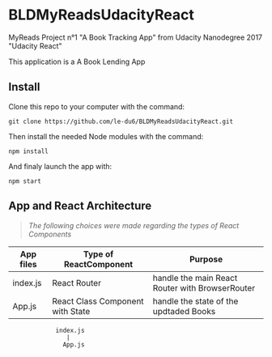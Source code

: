 # BLDMyReadsUdacityReact
MyReads Project n°1 "A Book Tracking App" from Udacity Nanodegree 2017 "Udacity React"

This application is a A Book Lending App

## Install
Clone this repo to your computer with the command:
 ``` shell
 git clone https://github.com/le-du6/BLDMyReadsUdacityReact.git
 ```

Then install the needed Node modules with the command:
 ``` shell
 npm install
 ```

And finaly launch the app with: 
 ``` shell
 npm start
 ```

## App and React Architecture
> *The following choices were made regarding the types of React Components*

App files | Type of ReactComponent | Purpose
--- | --- | ---
index.js | React Router | handle the main React Router with BrowserRouter
App.js | React Class Component with State | handle the state of the updtaded Books 

 ``` shell
              index.js
                 |
                App.js
 ```

